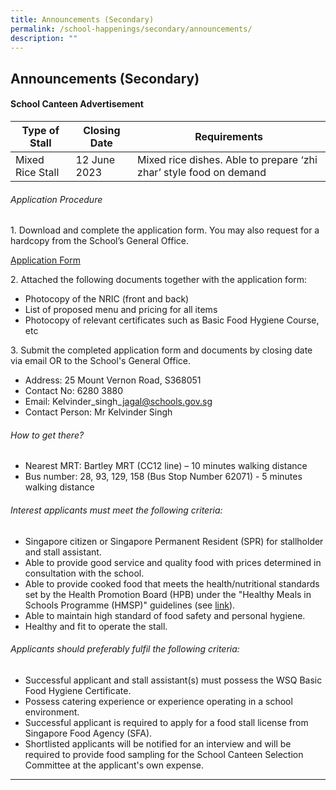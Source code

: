 ```yaml
---
title: Announcements (Secondary)
permalink: /school-happenings/secondary/announcements/
description: ""
---
```

## Announcements (Secondary)

#### School Canteen Advertisement

| Type of Stall | Closing Date | Requirements |
| -------- | -------- | -------- |
| Mixed Rice Stall     | 12 June 2023     | Mixed rice dishes. Able to prepare ‘zhi zhar’ style food on demand    |

###### Application Procedure

1\. Download and complete the application form. You may also request for a hardcopy from the School’s General Office.

[Application Form](https://drive.google.com/file/d/1rPlq20YaE9gkbW8nBTc3wbMe4k2mRmBK/view?usp=sharing)

2\. Attached the following documents together with the application form:

* Photocopy of the NRIC (front and back)
* List of proposed menu and pricing for all items
* Photocopy of relevant certificates such as Basic Food Hygiene Course, etc

3\. Submit the completed application form and documents by closing date via email OR to the School's General Office.

* Address: 25 Mount Vernon Road, S368051
* Contact No: 6280 3880
* Email: Kelvinder\_singh\_jagal@schools.gov.sg
* Contact Person: Mr Kelvinder Singh

###### How to get there?

* Nearest MRT: Bartley MRT (CC12 line) – 10 minutes walking distance
* Bus number: 28, 93, 129, 158 (Bus Stop Number 62071) - 5 minutes walking distance

###### Interest applicants must meet the following criteria:

* Singapore citizen or Singapore Permanent Resident (SPR) for stallholder and stall assistant.
* Able to provide good service and quality food with prices determined in consultation with the school.
* Able to provide cooked food that meets the health/nutritional standards set by the Health Promotion Board (HPB) under the "Healthy Meals in Schools Programme (HMSP)" guidelines (see [link](https://www.hpb.gov.sg/schools/school-programmes/healthy-meals-in-schools-programme)).
* Able to maintain high standard of food safety and personal hygiene.
* Healthy and fit to operate the stall.

###### Applicants should preferably fulfil the following criteria:

* Successful applicant and stall assistant(s) must possess the WSQ Basic Food Hygiene Certificate.
* Possess catering experience or experience operating in a school environment.
* Successful applicant is required to apply for a food stall license from Singapore Food Agency (SFA).
* Shortlisted applicants will be notified for an interview and will be required to provide food sampling for the School Canteen Selection Committee at the applicant's own expense.

* * *
